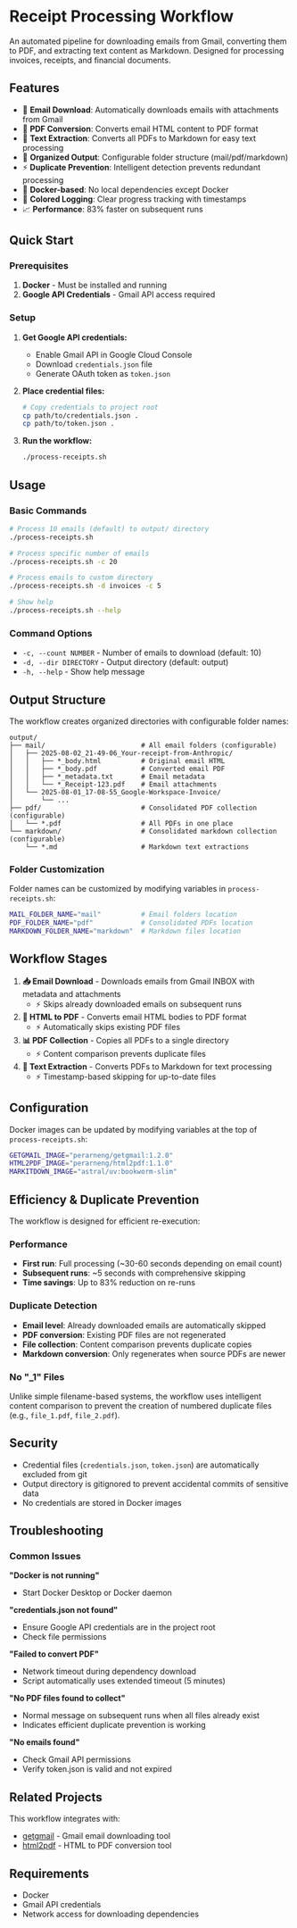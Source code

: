 # Receipt Processing Workflow

An automated pipeline for downloading emails from Gmail, converting them to PDF, and extracting text content as Markdown. Designed for processing invoices, receipts, and financial documents.

## Features

- 📧 **Email Download**: Automatically downloads emails with attachments from Gmail
- 📄 **PDF Conversion**: Converts email HTML content to PDF format
- 📝 **Text Extraction**: Converts all PDFs to Markdown for easy text processing
- 🎯 **Organized Output**: Configurable folder structure (mail/pdf/markdown)
- ⚡ **Duplicate Prevention**: Intelligent detection prevents redundant processing
- 🚀 **Docker-based**: No local dependencies except Docker
- 🎨 **Colored Logging**: Clear progress tracking with timestamps
- 📈 **Performance**: 83% faster on subsequent runs

## Quick Start

### Prerequisites

1. **Docker** - Must be installed and running
2. **Google API Credentials** - Gmail API access required

### Setup

1. **Get Google API credentials:**
   - Enable Gmail API in Google Cloud Console
   - Download `credentials.json` file
   - Generate OAuth token as `token.json`

2. **Place credential files:**
   ```bash
   # Copy credentials to project root
   cp path/to/credentials.json .
   cp path/to/token.json .
   ```

3. **Run the workflow:**
   ```bash
   ./process-receipts.sh
   ```

## Usage

### Basic Commands

```bash
# Process 10 emails (default) to output/ directory
./process-receipts.sh

# Process specific number of emails
./process-receipts.sh -c 20

# Process emails to custom directory
./process-receipts.sh -d invoices -c 5

# Show help
./process-receipts.sh --help
```

### Command Options

- `-c, --count NUMBER` - Number of emails to download (default: 10)
- `-d, --dir DIRECTORY` - Output directory (default: output)
- `-h, --help` - Show help message

## Output Structure

The workflow creates organized directories with configurable folder names:

```
output/
├── mail/                        # All email folders (configurable)
│   ├── 2025-08-02_21-49-06_Your-receipt-from-Anthropic/
│   │   ├── *_body.html          # Original email HTML
│   │   ├── *_body.pdf           # Converted email PDF
│   │   ├── *_metadata.txt       # Email metadata
│   │   └── *_Receipt-123.pdf    # Email attachments
│   └── 2025-08-01_17-08-55_Google-Workspace-Invoice/
│       └── ...
├── pdf/                         # Consolidated PDF collection (configurable)
│   └── *.pdf                    # All PDFs in one place
└── markdown/                    # Consolidated markdown collection (configurable)
    └── *.md                     # Markdown text extractions
```

### Folder Customization

Folder names can be customized by modifying variables in `process-receipts.sh`:

```bash
MAIL_FOLDER_NAME="mail"          # Email folders location
PDF_FOLDER_NAME="pdf"            # Consolidated PDFs location  
MARKDOWN_FOLDER_NAME="markdown"  # Markdown files location
```

## Workflow Stages

1. **📥 Email Download** - Downloads emails from Gmail INBOX with metadata and attachments
   - ⚡ Skips already downloaded emails on subsequent runs
2. **🔄 HTML to PDF** - Converts email HTML bodies to PDF format
   - ⚡ Automatically skips existing PDF files
3. **📊 PDF Collection** - Copies all PDFs to a single directory
   - ⚡ Content comparison prevents duplicate files
4. **📝 Text Extraction** - Converts PDFs to Markdown for text processing
   - ⚡ Timestamp-based skipping for up-to-date files

## Configuration

Docker images can be updated by modifying variables at the top of `process-receipts.sh`:

```bash
GETGMAIL_IMAGE="perarneng/getgmail:1.2.0"
HTML2PDF_IMAGE="perarneng/html2pdf:1.1.0"
MARKITDOWN_IMAGE="astral/uv:bookworm-slim"
```

## Efficiency & Duplicate Prevention

The workflow is designed for efficient re-execution:

### Performance
- **First run**: Full processing (~30-60 seconds depending on email count)
- **Subsequent runs**: ~5 seconds with comprehensive skipping
- **Time savings**: Up to 83% reduction on re-runs

### Duplicate Detection
- **Email level**: Already downloaded emails are automatically skipped
- **PDF conversion**: Existing PDF files are not regenerated
- **File collection**: Content comparison prevents duplicate copies
- **Markdown conversion**: Only regenerates when source PDFs are newer

### No "_1" Files
Unlike simple filename-based systems, the workflow uses intelligent content comparison to prevent the creation of numbered duplicate files (e.g., `file_1.pdf`, `file_2.pdf`).

## Security

- Credential files (`credentials.json`, `token.json`) are automatically excluded from git
- Output directory is gitignored to prevent accidental commits of sensitive data
- No credentials are stored in Docker images

## Troubleshooting

### Common Issues

**"Docker is not running"**
- Start Docker Desktop or Docker daemon

**"credentials.json not found"**
- Ensure Google API credentials are in the project root
- Check file permissions

**"Failed to convert PDF"**
- Network timeout during dependency download
- Script automatically uses extended timeout (5 minutes)

**"No PDF files found to collect"**
- Normal message on subsequent runs when all files already exist
- Indicates efficient duplicate prevention is working

**"No emails found"**
- Check Gmail API permissions
- Verify token.json is valid and not expired

## Related Projects

This workflow integrates with:
- [getgmail](https://github.com/scalebit-com/getgmail) - Gmail email downloading tool
- [html2pdf](https://github.com/scalebit-com/html2pdf) - HTML to PDF conversion tool

## Requirements

- Docker
- Gmail API credentials
- Network access for downloading dependencies